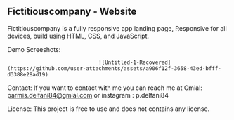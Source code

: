 Fictitiouscompany - Website
-------------------------------
Fictitiouscompany is a fully responsive app landing page,
Responsive for all devices, build using HTML, CSS, and JavaScript.

Demo Screeshots:


                                 ![Untitled-1-Recovered](https://github.com/user-attachments/assets/a906f12f-3658-43ed-bfff-d3388e28ad19)



Contact:
If you want to contact with me you can reach me at Gmial: parmis.delfani84@gmial.com 
or instagram : p.delfani84


License:
This project is free to use and does not contains any license.

